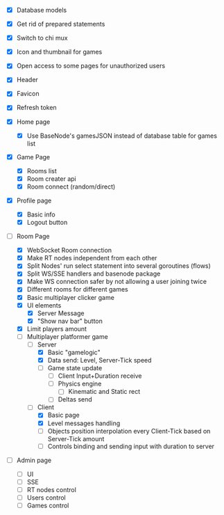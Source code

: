 - [X] Database models
- [X] Get rid of prepared statements
- [X] Switch to chi mux
- [X] Icon and thumbnail for games
- [X] Open access to some pages for unauthorized users
- [X] Header
- [X] Favicon
- [X] Refresh token

- [X] Home page
    - [X] Use BaseNode's gamesJSON instead of database table for games list

- [X] Game Page
    - [X] Rooms list
    - [X] Room creater api
    - [X] Room connect (random/direct)

- [X] Profile page
    - [X] Basic info
    - [X] Logout button

- [ ] Room Page
    - [X] WebSocket Room connection
    - [X] Make RT nodes independent from each other
    - [X] Split Nodes' run select statement into several goroutines (flows)
    - [X] Split WS/SSE handlers and basenode package
    - [X] Make WS connection safer by not allowing a user joining twice
    - [X] Different rooms for different games
    - [X] Basic multiplayer clicker game
    - [X] UI elements
        - [X] Server Message
        - [X] "Show nav bar" button
    - [X] Limit players amount
    - [ ] Multiplayer platformer game
        - [ ] Server
            - [X] Basic "gamelogic"
            - [X] Data send: Level, Server-Tick speed
            - [ ] Game state update
                - [ ] Client Input+Duration receive
                - [ ] Physics engine
                    - [ ] Kinematic and Static rect
                - [ ] Deltas send
        - [ ] Client
            - [X] Basic page
            - [X] Level messages handling
            - [ ] Objects position interpolation every Client-Tick based on Server-Tick amount
            - [ ] Controls binding and sending input with duration to server

- [ ] Admin page
    - [ ] UI
    - [ ] SSE
    - [ ] RT nodes control
    - [ ] Users control
    - [ ] Games control